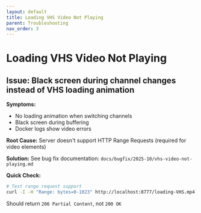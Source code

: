 ```yaml
---
layout: default
title: Loading VHS Video Not Playing
parent: Troubleshooting
nav_order: 3
---
```


# Loading VHS Video Not Playing

## Issue: Black screen during channel changes instead of VHS loading animation

**Symptoms:**
- No loading animation when switching channels
- Black screen during buffering
- Docker logs show video errors

**Root Cause:**
Server doesn't support HTTP Range Requests (required for video elements)

**Solution:**
See bug fix documentation: `docs/bugfix/2025-10/vhs-video-not-playing.md`

**Quick Check:**
```bash
# Test range request support
curl -I -H "Range: bytes=0-1023" http://localhost:8777/loading-VHS.mp4
```

Should return `206 Partial Content`, not `200 OK`